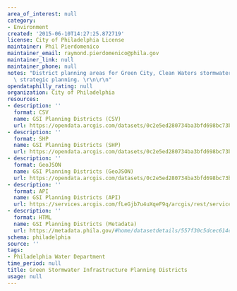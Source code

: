 ```yaml
---
area_of_interest: null
category:
- Environment
created: '2015-06-10T14:27:25.872719'
license: City of Philadelphia License
maintainer: Phil Pierdomenico
maintainer_email: raymond.pierdomenico@phila.gov
maintainer_link: null
maintainer_phone: null
notes: "District planning areas for Green City, Clean Waters stormwater management\
  \ strategic planning. \r\n\r\n"
opendataphilly_rating: null
organization: City of Philadelphia
resources:
- description: ''
  format: CSV
  name: GSI Planning Districts (CSV)
  url: https://opendata.arcgis.com/datasets/0c2e5ed280734ba3bfd698bc73b4fa94_0.csv
- description: ''
  format: SHP
  name: GSI Planning Districts (SHP)
  url: https://opendata.arcgis.com/datasets/0c2e5ed280734ba3bfd698bc73b4fa94_0.zip
- description: ''
  format: GeoJSON
  name: GSI Planning Districts (GeoJSON)
  url: https://opendata.arcgis.com/datasets/0c2e5ed280734ba3bfd698bc73b4fa94_0.geojson
- description: ''
  format: API
  name: GSI Planning Districts (API)
  url: https://services.arcgis.com/fLeGjb7u4uXqeF9q/arcgis/rest/services/GSI_Planning_Districts/FeatureServer/0/query?outFields=*&where=1%3D1
- description: ''
  format: HTML
  name: GSI Planning Districts (Metadata)
  url: https://metadata.phila.gov/#home/datasetdetails/557f30c5dcec614c29ce8b6c/representationdetails/603500035a6419001b751794/
schema: philadelphia
source: ''
tags:
- Philadelphia Water Department
time_period: null
title: Green Stormwater Infrastructure Planning Districts
usage: null
---
```

